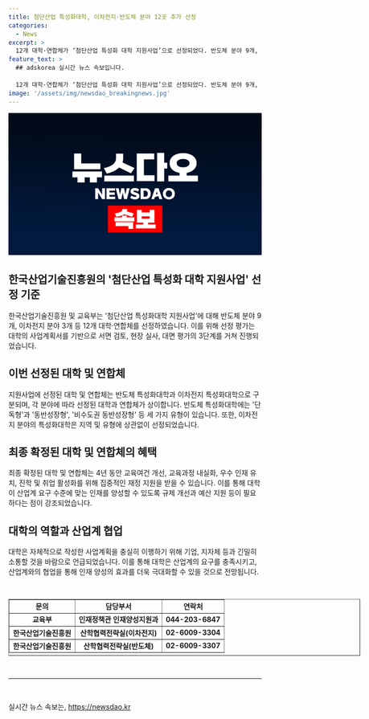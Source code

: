 ```yaml
---
title: 첨단산업 특성화대학, 이차전지·반도체 분야 12곳 추가 선정
categories:
  - News
excerpt: >
  12개 대학·연합체가 ‘첨단산업 특성화 대학 지원사업’으로 선정되었다. 반도체 분야 9개, 이차전지 분야 3개에 대해 첨단산업 분야의 양성체계 구축, 교원 확보, 실험·실습 기반시설 조성 등을 지원한다. 32개 대학·연합체(46개교)가 사업계획서를 제출하며, 이번 선정평가는 3단계 과정을 거쳐 선정되었다. 대학 간 협업을 통한 인재양성 계획도 채택되었으며, 최종 확정된 대학은 4년간 재정적인 지원을 받는다. 교육부는 산업계 요구를 충족하기 위해 대학의 지원을 지속할 것이라고 강조했다.
feature_text: >
  ## adskorea 실시간 뉴스 속보입니다.

  12개 대학·연합체가 ‘첨단산업 특성화 대학 지원사업’으로 선정되었다. 반도체 분야 9개, 이차전지 분야 3개에 대해 첨단산업 분야의 양성체계 구축, 교원 확보, 실험·실습 기반시설 조성 등을 지원한다. 32개 대학·연합체(46개교)가 사업계획서를 제출하며, 이번 선정평가는 3단계 과정을 거쳐 선정되었다. 대학 간 협업을 통한 인재양성 계획도 채택되었으며, 최종 확정된 대학은 4년간 재정적인 지원을 받는다. 교육부는 산업계 요구를 충족하기 위해 대학의 지원을 지속할 것이라고 강조했다.
image: '/assets/img/newsdao_breakingnews.jpg'
---
```


<p><img src="/assets/img/newsdao_breakingnews.jpg" alt="adskorea 속보" /></p>

<h2 data-ke-size="size26">한국산업기술진흥원의 '첨단산업 특성화 대학 지원사업' 선정 기준</h2>

<p>한국산업기술진흥원 및 교육부는 '첨단산업 특성화대학 지원사업'에 대해 반도체 분야 9개, 이차전지 분야 3개 등 12개 대학·연합체를 선정하였습니다. 이를 위해 선정 평가는 대학의 사업계획서를 기반으로 서면 검토, 현장 실사, 대면 평가의 3단계를 거쳐 진행되었습니다.</p>

<h2 data-ke-size="size26">이번 선정된 대학 및 연합체</h2>

<p>지원사업에 선정된 대학 및 연합체는 반도체 특성화대학과 이차전지 특성화대학으로 구분되며, 각 분야에 따라 선정된 대학과 연합체가 상이합니다. 반도체 특성화대학에는 '단독형'과 '동반성장형', '비수도권 동반성장형' 등 세 가지 유형이 있습니다. 또한, 이차전지 분야의 특성화대학은 지역 및 유형에 상관없이 선정되었습니다.</p>

<h2 data-ke-size="size26">최종 확정된 대학 및 연합체의 혜택</h2>

<p>최종 확정된 대학 및 연합체는 4년 동안 교육여건 개선, 교육과정 내실화, 우수 인재 유치, 진학 및 취업 활성화를 위해 집중적인 재정 지원을 받을 수 있습니다. 이를 통해 대학이 산업계 요구 수준에 맞는 인재를 양성할 수 있도록 규제 개선과 예산 지원 등이 필요하다는 점이 강조되었습니다.</p>

<h2 data-ke-size="size26">대학의 역할과 산업계 협업</h2>

<p>대학은 자체적으로 작성한 사업계획을 충실히 이행하기 위해 기업, 지자체 등과 긴밀히 소통할 것을 바람으로 언급되었습니다. 이를 통해 대학은 산업계의 요구를 충족시키고, 산업계와의 협업을 통해 인재 양성의 효과를 더욱 극대화할 수 있을 것으로 전망됩니다.</p>

<p data-ke-size="size16">&nbsp;</p>

<table style="width: 700px; height: 113px;" border="1">
<tbody>
<tr>
<td style="text-align: center; height: 17px;"><b>문의</b></td>
<td style="text-align: center; height: 17px;"><b>담당부서</b></td>
<td style="text-align: center; height: 17px;"><b>연락처</b></td>
</tr>
<tr>
<td style="text-align: center; height: 17px;"><b>교육부</b></td>
<td style="text-align: center; height: 17px;"><b>인재정책관 인재양성지원과</b></td>
<td style="text-align: center; height: 17px;"><b>044-203-6847</b></td>
</tr>
<tr>
<td style="text-align: center; height: 17px;"><b>한국산업기술진흥원</b></td>
<td style="text-align: center; height: 17px;"><b>산학협력전략실(이차전지)</b></td>
<td style="text-align: center; height: 17px;"><b>02-6009-3304</b></td>
</tr>
<tr>
<td style="text-align: center; height: 17px;"><b>한국산업기술진흥원</b></td>
<td style="text-align: center; height: 17px;"><b>산학협력전략실(반도체)</b></td>
<td style="text-align: center; height: 17px;"><b>02-6009-3307</b></td>
</tr>
</tbody>
</table>

<p data-ke-size="size16">&nbsp;</p>

<hr>

<p data-ke-size="size16">&nbsp;</p>
실시간 뉴스 속보는, <a href="https://newsdao.kr" rel="dofollow">https://newsdao.kr</a>



